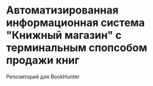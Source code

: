 # Автоматизированная информационная система "Книжный магазин" с терминальным спопсобом продажи книг
Репозиторий для BookHunter
